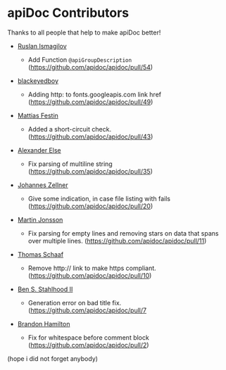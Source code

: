 # apiDoc Contributors

Thanks to all people that help to make apiDoc better!

* [Ruslan Ismagilov](https://github.com/isRuslan)
  * Add Function `@apiGroupDescription` (https://github.com/apidoc/apidoc/pull/54)

* [blackeyedboy](https://github.com/blackeyedboy)
  * Adding http: to fonts.googleapis.com link href (https://github.com/apidoc/apidoc/pull/49)

* [Mattias Festin](https://github.com/MattiasFestin)
  * Added a short-circuit check. (https://github.com/apidoc/apidoc/pull/43)

* [Alexander Else](https://github.com/aelse)
  * Fix parsing of multiline string (https://github.com/apidoc/apidoc/pull/35)

* [Johannes Zellner](https://github.com/nebulade)
  * Give some indication, in case file listing with fails (https://github.com/apidoc/apidoc/pull/20)

* [Martin Jonsson](https://github.com/martinj)
  * Fix parsing for empty lines and removing stars on data that spans over multiple lines. (https://github.com/apidoc/apidoc/pull/11)

* [Thomas Schaaf](https://github.com/thomaschaaf)
  * Remove http:// link to make https compliant. (https://github.com/apidoc/apidoc/pull/10)

* [Ben S. Stahlhood II](https://github.com/bstahlhood)
  * Generation error on bad title fix. (https://github.com/apidoc/apidoc/pull/7

* [Brandon Hamilton](https://github.com/brandonhamilton)
  * Fix for whitespace before comment block (https://github.com/apidoc/apidoc/pull/2)


(hope i did not forget anybody)
